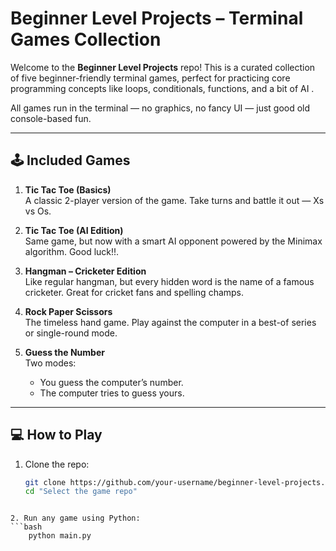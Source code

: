 # Beginner Level Projects – Terminal Games Collection

Welcome to the **Beginner Level Projects** repo! This is a curated collection of five beginner-friendly terminal games, perfect for practicing core programming concepts like loops, conditionals, functions, and a bit of AI .

All games run in the terminal — no graphics, no fancy UI — just good old console-based fun.

---

## 🕹️ Included Games

1. **Tic Tac Toe (Basics)**  
   A classic 2-player version of the game. Take turns and battle it out — Xs vs Os.

2. **Tic Tac Toe (AI Edition)**  
   Same game, but now with a smart AI opponent powered by the Minimax algorithm. Good luck!!.

3. **Hangman – Cricketer Edition**  
   Like regular hangman, but every hidden word is the name of a famous cricketer. Great for cricket fans and spelling champs.

4. **Rock Paper Scissors**  
   The timeless hand game. Play against the computer in a best-of series or single-round mode.

5. **Guess the Number**  
   Two modes:
   - You guess the computer’s number.
   - The computer tries to guess yours.

---

## 💻 How to Play

1. Clone the repo:
   ```bash
   git clone https://github.com/your-username/beginner-level-projects.git
   cd "Select the game repo"
   ```

````

2. Run any game using Python:
```bash
    python main.py
````
